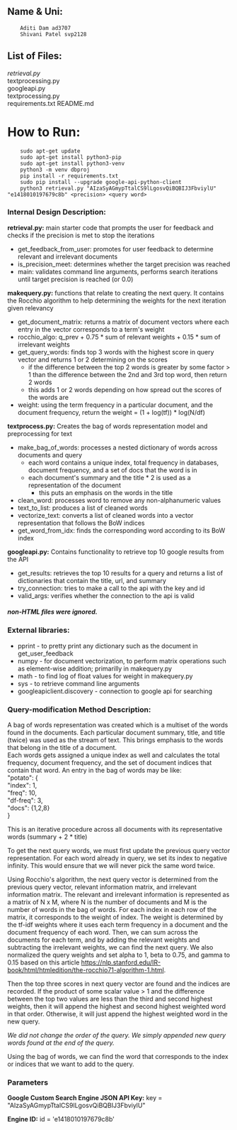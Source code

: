 ## Name & Uni: ## 
        Aditi Dam ad3707  
        Shivani Patel svp2128

## List of Files: ##
*retrieval.py*  
textprocessing.py  
googleapi.py  
textprocessing.py  
requirements.txt
README.md

# How to Run: ##

        sudo apt-get update
        sudo apt-get install python3-pip
        sudo apt-get install python3-venv
        python3 -m venv dbproj
        pip install -r requirements.txt
        sudo pip install --upgrade google-api-python-client
        python3 retrieval.py "AIzaSyAGmypTtalCS9lLgosvQiBQBIJ3FbviylU" "e1418010197679c8b" <precision> <query word>

### Internal Design Description: ### 

**retrieval.py:** main starter code that prompts the user for feedback and checks if the precision is met to stop the iterations  
  
  - get_feedback_from_user: promotes for user feedback to determine relevant and irrelevant documents  
  - is_precision_meet:  determines whether the target precision was reached
  - main:  validates command line arguments, performs search iterations until target precision is reached (or 0.0)

**makequery.py:** functions that relate to creating the next query. It contains the Rocchio algorithm to help determining the weights for the next iteration given relevancy
     
 - get_document_matrix: returns a matrix of document vectors where each entry in the vector corresponds to a term's weight  
 - rocchio_algo:  q_prev + 0.75 * sum of relevant weights + 0.15 * sum of irrelevant weights  
 - get_query_words:  finds top 3 words with the highest score in query vector and returns 1 or 2 determining on the scores  
    - if the difference between the top 2 words is greater by some factor > 1 than the difference between the 2nd and 3rd top word, then return 2 words
    - this adds 1 or 2 words depending on how spread out the scores of the words are
 - weight: using the term frequency in a particular document, and the document frequency, return the weight = (1 + log(tf)) * log(N/df)

**textprocess.py:** Creates the bag of words representation model and preprocessing for text

  - make_bag_of_words: processes a nested dictionary of words across documents and query  
    - each word contains a unique index, total frequency in databases, document frequency, and a set of docs that the word is in
    - each document's summary and the title * 2 is used as a representation of the document  
      - this puts an emphasis on the words in the title
  - clean_word: processes word to remove any non-alphanumeric values
  - text_to_list: produces a list of cleaned words
  - vectorize_text: converts a list of cleaned words into a vector representation that follows the BoW indices
  - get_word_from_idx: finds the corresponding word according to its BoW index

**googleapi.py:**
Contains functionality to retrieve top 10 google results from the API  
  - get_results: retrieves the top 10 results for a query and returns a list of dictionaries that contain the title, url, and summary
  - try_connection: tries to make a call to the api with the key and id
  - valid_args: verifies whether the connection to the api is valid  
#### *non-HTML files were ignored.* ####

### External libraries:
- pprint - to pretty print any dictionary such as the document in get_user_feedback
- numpy - for document vectorization, to perform matrix operations such as element-wise addition; primarilly in makequery.py
- math - to find log of float values for weight in makequery.py
- sys - to retrieve command line arguments
- googleapiclient.discovery - connection to google api for searching

### Query-modification Method Description: ###

A bag of words representation was created which is a multiset of the words found in the documents. Each particular document summary, title, and title (twice) was used as the stream of text. This brings emphasis to the words that belong in the title of a document.  
Each words gets assigned a unique index as well and calculates the total frequency, document frequency, and the set of document indices that contain that word.
An entry in the bag of words may be like:  
    "potato": {  
                "index": 1,  
                "freq": 10,  
                "df-freq": 3,  
                "docs": {1,2,8}  
              }  

This is an iterative procedure across all documents with its representative words (summary + 2 * title)

To get the next query words, we must first update the previous query vector representation.
For each word already in query, we set its index to negative infinity. This would ensure that we will never pick the same word twice.

Using Rocchio's algorithm, the next query vector is determined from the previous query vector, relevant information matrix, and irrelevant information matrix.
The relevant and irrelevant information is represented as a matrix of N x M, where N is the number of documents and M is the number of words in the bag of words.
For each index in each row of the matrix, it corresponds to the weight of index. The weight is determined by the tf-idf weights where it uses each term frequency in a document and the document frequency of each word.
Then, we can sum across the documents for each term, and by adding the relevant weights and subtracting the irrelevant weights, we can find the next query.
We also normalized the query weights and set alpha to 1, beta to 0.75, and gamma to 0.15 based on this article https://nlp.stanford.edu/IR-book/html/htmledition/the-rocchio71-algorithm-1.html.

Then the top three scores in next query vector are found and the indices are recorded.
If the product of some scalar value > 1 and the difference between the top two values are less than the third and second highest weights, then it will append the highest and second highest weighted word in that order.
Otherwise, it will just append the highest weighted word in the new query. 

*We did not change the order of the query. We simply appended new query words found at the end of the query.*

Using the bag of words, we can find the word that corresponds to the index or indices that we want to add to the query.


### Parameters ###

**Google Custom Search Engine JSON API Key:**
key = "AIzaSyAGmypTtalCS9lLgosvQiBQBIJ3FbviylU"

**Engine ID:**
id = 'e1418010197679c8b'


